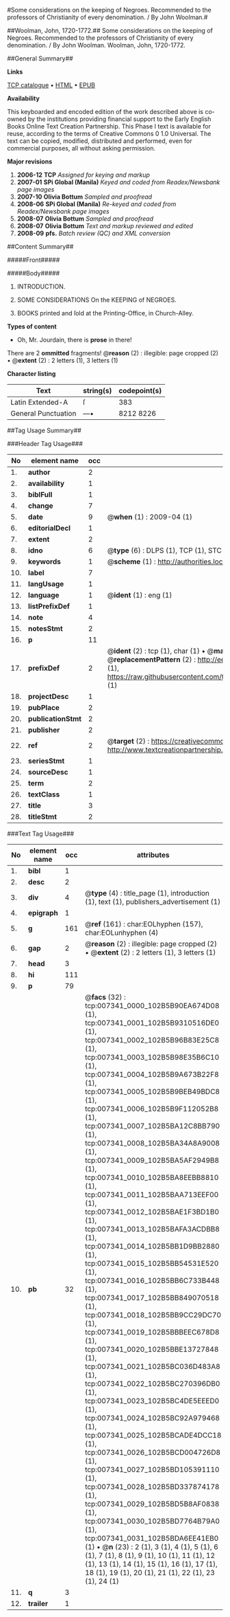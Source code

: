 #Some considerations on the keeping of Negroes. Recommended to the professors of Christianity of every denomination. / By John Woolman.#

##Woolman, John, 1720-1772.##
Some considerations on the keeping of Negroes. Recommended to the professors of Christianity of every denomination. / By John Woolman.
Woolman, John, 1720-1772.

##General Summary##

**Links**

[TCP catalogue](http://www.ota.ox.ac.uk/tcp/)  • 
[HTML](http://tei.it.ox.ac.uk/tcp/Texts-HTML/free/N05/N05781.html)  • 
[EPUB](http://tei.it.ox.ac.uk/tcp/Texts-EPUB/free/N05/N05781.epub)

**Availability**

This keyboarded and encoded edition of the
	       work described above is co-owned by the institutions
	       providing financial support to the Early English Books
	       Online Text Creation Partnership. This Phase I text is
	       available for reuse, according to the terms of Creative
	       Commons 0 1.0 Universal. The text can be copied,
	       modified, distributed and performed, even for
	       commercial purposes, all without asking permission.

**Major revisions**

1. __2006-12__ __TCP__ *Assigned for keying and markup*
1. __2007-01__ __SPi Global (Manila)__ *Keyed and coded from Readex/Newsbank page images*
1. __2007-10__ __Olivia Bottum__ *Sampled and proofread*
1. __2008-06__ __SPi Global (Manila)__ *Re-keyed and coded from Readex/Newsbank page images*
1. __2008-07__ __Olivia Bottum__ *Sampled and proofread*
1. __2008-07__ __Olivia Bottum__ *Text and markup reviewed and edited*
1. __2008-09__ __pfs.__ *Batch review (QC) and XML conversion*

##Content Summary##

#####Front#####

#####Body#####

1. INTRODUCTION.

1. SOME CONSIDERATIONS On the KEEPING of NEGROES.

1. BOOKS printed and ſold at the Printing-Office, in Church-Alley.

**Types of content**

  * Oh, Mr. Jourdain, there is **prose** in there!

There are 2 **ommitted** fragments! 
 @__reason__ (2) : illegible: page cropped (2)  •  @__extent__ (2) : 2 letters (1), 3 letters (1)

**Character listing**


|Text|string(s)|codepoint(s)|
|---|---|---|
|Latin Extended-A|ſ|383|
|General Punctuation|—•|8212 8226|

##Tag Usage Summary##

###Header Tag Usage###

|No|element name|occ|attributes|
|---|---|---|---|
|1.|__author__|2||
|2.|__availability__|1||
|3.|__biblFull__|1||
|4.|__change__|7||
|5.|__date__|9| @__when__ (1) : 2009-04 (1)|
|6.|__editorialDecl__|1||
|7.|__extent__|2||
|8.|__idno__|6| @__type__ (6) : DLPS (1), TCP (1), STC (1), NOTIS (1), IMAGE-SET (1), EVANS-CITATION (1)|
|9.|__keywords__|1| @__scheme__ (1) : http://authorities.loc.gov/ (1)|
|10.|__label__|7||
|11.|__langUsage__|1||
|12.|__language__|1| @__ident__ (1) : eng (1)|
|13.|__listPrefixDef__|1||
|14.|__note__|4||
|15.|__notesStmt__|2||
|16.|__p__|11||
|17.|__prefixDef__|2| @__ident__ (2) : tcp (1), char (1)  •  @__matchPattern__ (2) : ([0-9\-]+):([0-9IVX]+) (1), (.+) (1)  •  @__replacementPattern__ (2) : http://eebo.chadwyck.com/downloadtiff?vid=$1&page=$2 (1), https://raw.githubusercontent.com/textcreationpartnership/Texts/master/tcpchars.xml#$1 (1)|
|18.|__projectDesc__|1||
|19.|__pubPlace__|2||
|20.|__publicationStmt__|2||
|21.|__publisher__|2||
|22.|__ref__|2| @__target__ (2) : https://creativecommons.org/publicdomain/zero/1.0/ (1), http://www.textcreationpartnership.org/docs/. (1)|
|23.|__seriesStmt__|1||
|24.|__sourceDesc__|1||
|25.|__term__|2||
|26.|__textClass__|1||
|27.|__title__|3||
|28.|__titleStmt__|2||


###Text Tag Usage###

|No|element name|occ|attributes|
|---|---|---|---|
|1.|__bibl__|1||
|2.|__desc__|2||
|3.|__div__|4| @__type__ (4) : title_page (1), introduction (1), text (1), publishers_advertisement (1)|
|4.|__epigraph__|1||
|5.|__g__|161| @__ref__ (161) : char:EOLhyphen (157), char:EOLunhyphen (4)|
|6.|__gap__|2| @__reason__ (2) : illegible: page cropped (2)  •  @__extent__ (2) : 2 letters (1), 3 letters (1)|
|7.|__head__|3||
|8.|__hi__|111||
|9.|__p__|79||
|10.|__pb__|32| @__facs__ (32) : tcp:007341_0000_102B5B90EA674D08 (1), tcp:007341_0001_102B5B9310516DE0 (1), tcp:007341_0002_102B5B96B83E25C8 (1), tcp:007341_0003_102B5B98E35B6C10 (1), tcp:007341_0004_102B5B9A673B22F8 (1), tcp:007341_0005_102B5B9BEB49BDC8 (1), tcp:007341_0006_102B5B9F112052B8 (1), tcp:007341_0007_102B5BA12C8BB790 (1), tcp:007341_0008_102B5BA34A8A9008 (1), tcp:007341_0009_102B5BA5AF2949B8 (1), tcp:007341_0010_102B5BA8EEBB8810 (1), tcp:007341_0011_102B5BAA713EEF00 (1), tcp:007341_0012_102B5BAE1F3BD1B0 (1), tcp:007341_0013_102B5BAFA3ACDBB8 (1), tcp:007341_0014_102B5BB1D9BB2880 (1), tcp:007341_0015_102B5BB54531E520 (1), tcp:007341_0016_102B5BB6C733B448 (1), tcp:007341_0017_102B5BB849070518 (1), tcp:007341_0018_102B5BB9CC29DC70 (1), tcp:007341_0019_102B5BBBEEC678D8 (1), tcp:007341_0020_102B5BBE13727848 (1), tcp:007341_0021_102B5BC036D483A8 (1), tcp:007341_0022_102B5BC270396DB0 (1), tcp:007341_0023_102B5BC4DE5EEED0 (1), tcp:007341_0024_102B5BC92A979468 (1), tcp:007341_0025_102B5BCADE4DCC18 (1), tcp:007341_0026_102B5BCD004726D8 (1), tcp:007341_0027_102B5BD105391110 (1), tcp:007341_0028_102B5BD337874178 (1), tcp:007341_0029_102B5BD5B8AF0838 (1), tcp:007341_0030_102B5BD7764B79A0 (1), tcp:007341_0031_102B5BDA6EE41EB0 (1)  •  @__n__ (23) : 2 (1), 3 (1), 4 (1), 5 (1), 6 (1), 7 (1), 8 (1), 9 (1), 10 (1), 11 (1), 12 (1), 13 (1), 14 (1), 15 (1), 16 (1), 17 (1), 18 (1), 19 (1), 20 (1), 21 (1), 22 (1), 23 (1), 24 (1)|
|11.|__q__|3||
|12.|__trailer__|1||
